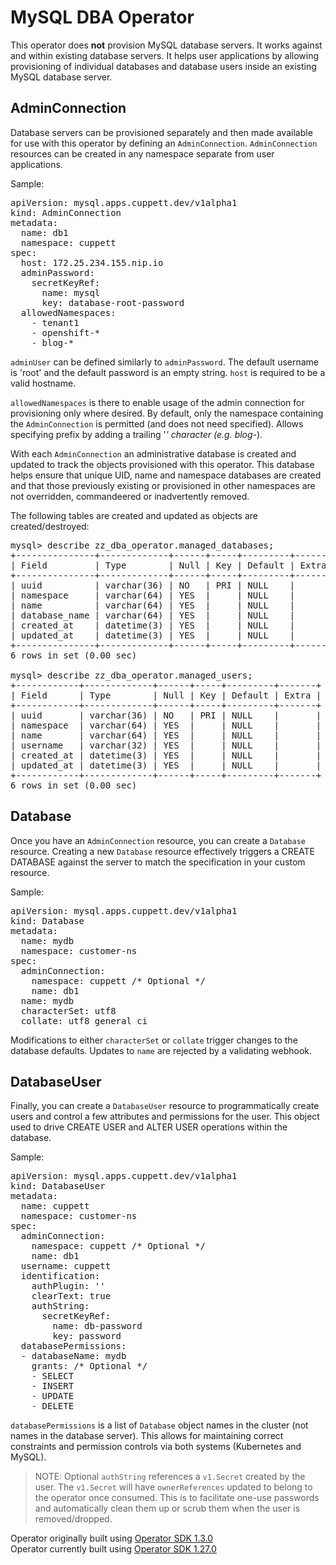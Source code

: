 # MySQL DBA Operator

This operator does **not** provision MySQL database servers.
It works against and within existing database servers.
It helps user applications by allowing provisioning of individual
databases and database users inside an existing MySQL database server.

## AdminConnection

Database servers can be provisioned separately and then made available
for use with this operator by defining an <code>AdminConnection</code>.
<code>AdminConnection</code> resources can be created in any namespace 
separate from user applications.

Sample:

<pre>
apiVersion: mysql.apps.cuppett.dev/v1alpha1
kind: AdminConnection
metadata:
  name: db1
  namespace: cuppett
spec:
  host: 172.25.234.155.nip.io
  adminPassword:
    secretKeyRef:
      name: mysql
      key: database-root-password
  allowedNamespaces:
    - tenant1
    - openshift-*
    - blog-*
</pre>

<code>adminUser</code> can be defined similarly to <code>adminPassword</code>.
The default username is 'root' and the default password is an empty string.
<code>host</code> is required to be a valid hostname.

<code>allowedNamespaces</code> is there to enable usage of the admin connection for provisioning only where desired.
By default, only the namespace containing the <code>AdminConnection</code> is permitted (and does not need specified).
Allows specifying prefix by adding a trailing '*' character (e.g. blog-*).

With each <code>AdminConnection</code> an administrative database is created and updated to track the objects
provisioned with this operator.
This database helps ensure that unique UID, name and namespace databases are created and that those previously
existing or provisioned in other namespaces are not overridden, commandeered or inadvertently removed.

The following tables are created and updated as objects are created/destroyed:

<pre>
mysql> describe zz_dba_operator.managed_databases;
+---------------+-------------+------+-----+---------+-------+
| Field         | Type        | Null | Key | Default | Extra |
+---------------+-------------+------+-----+---------+-------+
| uuid          | varchar(36) | NO   | PRI | NULL    |       |
| namespace     | varchar(64) | YES  |     | NULL    |       |
| name          | varchar(64) | YES  |     | NULL    |       |
| database_name | varchar(64) | YES  |     | NULL    |       |
| created_at    | datetime(3) | YES  |     | NULL    |       |
| updated_at    | datetime(3) | YES  |     | NULL    |       |
+---------------+-------------+------+-----+---------+-------+
6 rows in set (0.00 sec)

mysql> describe zz_dba_operator.managed_users;
+------------+-------------+------+-----+---------+-------+
| Field      | Type        | Null | Key | Default | Extra |
+------------+-------------+------+-----+---------+-------+
| uuid       | varchar(36) | NO   | PRI | NULL    |       |
| namespace  | varchar(64) | YES  |     | NULL    |       |
| name       | varchar(64) | YES  |     | NULL    |       |
| username   | varchar(32) | YES  |     | NULL    |       |
| created_at | datetime(3) | YES  |     | NULL    |       |
| updated_at | datetime(3) | YES  |     | NULL    |       |
+------------+-------------+------+-----+---------+-------+
6 rows in set (0.00 sec)
</pre>

## Database

Once you have an <code>AdminConnection</code> resource, you can create a <code>Database</code>
resource. Creating a new <code>Database</code> resource effectively triggers a <sql>CREATE DATABASE</sql> 
against the server to match the specification in your custom resource.

Sample:

<pre>
apiVersion: mysql.apps.cuppett.dev/v1alpha1
kind: Database
metadata:
  name: mydb
  namespace: customer-ns
spec:
  adminConnection:
    namespace: cuppett /* Optional */
    name: db1
  name: mydb
  characterSet: utf8
  collate: utf8_general_ci
</pre>

Modifications to either <code>characterSet</code> or <code>collate</code> trigger
changes to the database defaults. 
Updates to <code>name</code> are rejected by a
validating webhook. 

## DatabaseUser

Finally, you can create a <code>DatabaseUser</code> resource to programmatically create
users and control a few attributes and permissions for the user. 
This object used to drive <sql>CREATE USER</sql> and <sql>ALTER USER</sql> operations within
the database.

Sample:
<pre>
apiVersion: mysql.apps.cuppett.dev/v1alpha1
kind: DatabaseUser
metadata:
  name: cuppett
  namespace: customer-ns
spec:
  adminConnection:
    namespace: cuppett /* Optional */
    name: db1
  username: cuppett
  identification:
    authPlugin: ''
    clearText: true
    authString:
      secretKeyRef:
        name: db-password
        key: password
  databasePermissions:
  - databaseName: mydb
    grants: /* Optional */
    - SELECT
    - INSERT
    - UPDATE
    - DELETE
</pre>

<code>databasePermissions</code> is a list of <code>Database</code> object names in the cluster (not names in the database server).
This allows for maintaining correct constraints and permission controls via both systems (Kubernetes and MySQL).

> NOTE: Optional <code>authString</code> references a <code>v1.Secret</code> created by the user.
The <code>v1.Secret</code> will have <code>ownerReferences</code> updated to belong to the operator once consumed.
This is to facilitate one-use passwords and automatically clean them up or scrub them when the user is
removed/dropped.

Operator originally built using [Operator SDK 1.3.0](https://v1-3-x.sdk.operatorframework.io/)<br />
Operator currently built using [Operator SDK 1.27.0](https://v1-27-x.sdk.operatorframework.io/docs/upgrading-sdk-version/v1.27.0/)
